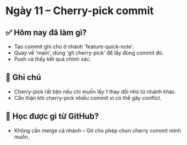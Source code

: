 # Ngày 11 – Cherry-pick commit

## ✅ Hôm nay đã làm gì?
- Tạo commit ghi chú ở nhánh 'feature-quick-note'.
- Quay về 'main', dùng 'git cherry-pick' để lấy đúng commit đó.
- Push và thấy kết quả chính xác.

## 🤔 Ghi chú
- Cherry-pick rất tiện nếu chỉ muốn lấy 1 thay đổi nhỏ từ nhánh khác.
- Cẩn thận khi cherry-pick nhiều commit vì có thể gây conflict.

## 📘 Học được gì từ GitHub?
- Không cần merge cả nhánh – Git cho phép chọn cherry commit mình muốn.

